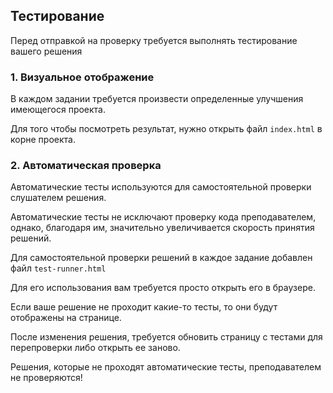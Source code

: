 ## Тестирование
Перед отправкой на проверку требуется выполнять тестирование
вашего решения

### 1. Визуальное отображение
В каждом задании требуется произвести определенные улучшения
имеющегося проекта.

Для того чтобы посмотреть результат, нужно открыть файл
`index.html` в корне проекта.

### 2. Автоматическая проверка
Автоматические тесты используются для самостоятельной проверки
слушателем решения.

Автоматические тесты не исключают проверку кода преподавателем,
однако, благодаря им, значительно увеличивается скорость принятия
решений.

Для самостоятельной проверки решений в каждое задание добавлен
файл `test-runner.html`

Для его использования вам требуется просто открыть его в браузере.

Если ваше решение не проходит какие-то тесты, то они будут
отображены на странице.

После изменения решения, требуется обновить страницу с тестами
для перепроверки либо открыть ее заново.

Решения, которые не проходят автоматические тесты, преподавателем
не проверяются!
